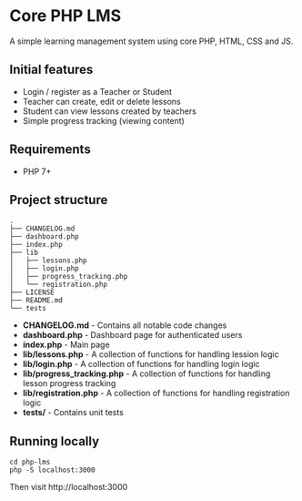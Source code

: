 # Core PHP LMS

A simple learning management system using core PHP, HTML, CSS and JS.

## Initial features

- Login / register as a Teacher or Student
- Teacher can create, edit or delete lessons
- Student can view lessons created by teachers
- Simple progress tracking (viewing content)

## Requirements

- PHP 7+

## Project structure

```
.
├── CHANGELOG.md
├── dashboard.php
├── index.php
├── lib
│   ├── lessons.php
│   ├── login.php
│   ├── progress_tracking.php
│   └── registration.php
├── LICENSE
├── README.md
└── tests
```

- **CHANGELOG.md** - Contains all notable code changes
- **dashboard.php** - Dashboard page for authenticated users
- **index.php** - Main page
- **lib/lessons.php** - A collection of functions for handling lession logic
- **lib/login.php** - A collection of functions for handling login logic
- **lib/progress_tracking.php** - A collection of functions for handling lesson progress tracking
- **lib/registration.php** - A collection of functions for handling registration logic
- **tests/** - Contains unit tests

## Running locally

```
cd php-lms
php -S localhost:3000
```

Then visit http://localhost:3000
